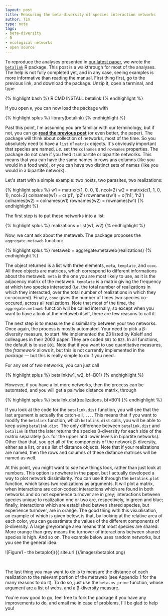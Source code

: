 ```yaml
---
layout: post
title: Measuring the beta-diversity of species interaction networks
author: Tim
type: note
tags:
- beta-diversity
- R
- ecological networks
- open source
---
```


To reproduce the analyses presented in [our latest paper](http://timotheepoisot.fr/2012/09/20/beta-diversity-networks/), we wrote the [`betalink`](https://github.com/tpoisot/betalink) R package. This post is a walkthrough for most of the analyses. The help is not fully completed yet, and in any case, seeing examples is more informative than reading the manual. First thing first, go to the previous link, and download the package. Unzip it, open a terminal, and type

{% highlight bash %}
R CMD INSTALL betalink
{% endhighlight %}

If you open `R`, you can now load the package with  

{% highlight splus %}
library(betalink)
{% endhighlight %}

Past this point, I'm assuming you are familiar with our terminology, but if not, you can go [**read the previous post**](http://timotheepoisot.fr/2012/09/20/beta-diversity-networks/) (or even better, the paper). The package will think about collection of networks, most of the time. So you absolutely need to have a `list` of `matrix` objects. It's obviously important that species are named, *i.e.* set the `colnames` and `rownames` properties. The package do not care if you feed it unipartite or bipartite networks. This means that you can have the same names in rows ans columns (like you would in a food web), or you can have two distinct sets of names (like you would in a bipartite network).

Let's start with a simple example: two hosts, two parasites, two realizations:

{% highlight splus %}
w1 = matrix(c(1, 0, 0, 1), ncol=2)
w2 = matrix(c(1, 1, 0, 1), ncol=2)
colnames(w1) = c('p1', 'p2')
rownames(w1) = c('h1', 'h2')
colnames(w2) = colnames(w1)
rownames(w2) = rownames(w1)
{% endhighlight %}

The first step is to put these networks into a list:

{% highlight splus %}
realizations = list(w1, w2)
{% endhighlight %}

Now, we cant ask about the metaweb. The package proposes the `aggregate.metaweb` function:

{% highlight splus %}
metaweb = aggregate.metaweb(realizations)
{% endhighlight %}

The object returned is a list with three elements, `meta`, `template`, and `cooc`. All three objects are matrices, which correspond to different informations about the metaweb. `meta` is the one you are most likely to use, as it is the adjacency matrix of the metaweb. `template` is a matrix giving the frequency at which two species interacted (*i.e.* the total number of realizations in which they interacted, over the total number of realizations in which they co-occured). Finally, `cooc` gives the number of times two species co-occured, across all realizations. Note that most of the time, the `aggregate.metaweb` function will be called internally, so except when you want to have a look at the metaweb itself, there are few reasons to call it.

The next step is to measure the dissimilarity between your two networks. Once again, the process is mostly automated. Your need to pick a &beta;-diversity measure, to start. We implemented the 23 listed by Koleff and colleagues in their 2003 paper. They are coded `B01` to `B23`. In all functions, the default is to use `B01`. Note that if you want to use quantitative measures, the *framework* allows it, but this is not currently implemented in the *package* &mdash; but this is really simple to do if you need.

For any set of two networks, you can just call

{% highlight splus %}
betalink(w1, w2, bf=B01)
{% endhighlight %}

However, if you have a lot more networks, then the process can be automated, and you will get a pairwise distance matrix, through

{% highlight splus %}
betalink.dist(realizations, bf=B01)
{% endhighlight %}

If you look at the code for the `betalink.dist` function, you will see that the last argument is actually the catch-all, `...`. This means that if you want to modify the `betalink` function, which `betalink.dist` calls, you will be able to keep using `betalink.dist`. The only difference between `betalink.dist` and `betalink` is that the later returns the species &beta;-diversity for each side of the matrix separately (*i.e.* for the upper and lower levels in bipartite networks). Other than that, you get all of the components of the network &beta;-diversity, either as a list, or as a list of distance objects. Note that if your realizations are named, then the rows and columns of these distance matrices will be named as well.

At this point, you might want to *see* how things look, rather than just look at numbers. This option is nowhere in the paper, but I actually developed a way to plot network dissimilarity. You can use it through the `betalink.plot` function, which takes two realizations as arguments. It will plot a matrix, when interactions are color-coded: interactions which are found in both networks and do not experience turnover are in grey; interactions between species unique to realization one or two are, respectively, in green and blue; finally, interactions which are established betwen shared species, but experience turnover, are in orange. The good thing with this visualisation, an example of which is given below, is that, by looking at the relative area of each color, you can guesstimate the values of the different components of &beta;-diversity. A large grey/orange area means that most species are shared. More orange than grey means the turnover of interactions between shared species is high. And so on. The example below uses random networks, but you see the general idea.

![Figure1 - the betaplot]({{ site.url }}/images/betaplot.png)

   &nbsp;    

The last thing you may want to do is to measure the distance of each realization to the relevant portion of the metaweb (see Appendix 1 for the many reasons to do it). To do so, just use the `beta.os_prime` function, whose argument are a list of webs, and a &beta;-diversity measure.

You're now good to go, feel free to fork the package if you have any improvements to do, and email me in case of problems, I'll be glad to help you!
